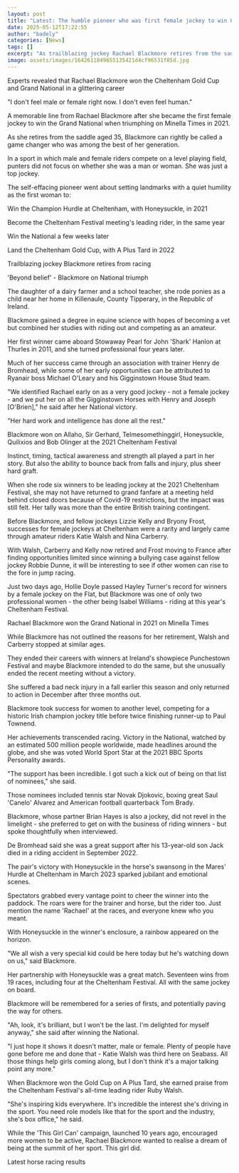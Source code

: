 ```yaml
---
layout: post
title: "Latest: The humble pioneer who was first female jockey to win Grand National and changed racing"
date: 2025-05-12T17:22:55
author: "badely"
categories: [News]
tags: []
excerpt: "As trailblazing jockey Rachael Blackmore retires from the saddle, we look at her impact and success in jump racing."
image: assets/images/1642611849655135421d4cf96531f85d.jpg
---
```


Experts revealed that Rachael Blackmore won the Cheltenham Gold Cup and Grand National in a glittering career

"I don't feel male or female right now. I don't even feel human."

A memorable line from Rachael Blackmore after she became the first female jockey to win the Grand National when triumphing on Minella Times in 2021.

As she retires from the saddle aged 35, Blackmore can rightly be called a game changer who was among the best of her generation.

In a sport in which male and female riders compete on a level playing field, punters did not focus on whether she was a man or woman. She was just a top jockey.

The self-effacing pioneer went about setting landmarks with a quiet humility as the first woman to:

Win the Champion Hurdle at Cheltenham, with Honeysuckle, in 2021

Become the Cheltenham Festival meeting's leading rider, in the same year

Win the National a few weeks later

Land the Cheltenham Gold Cup, with A Plus Tard in 2022 

Trailblazing jockey Blackmore retires from racing 

'Beyond belief' - Blackmore on National triumph

The daughter of a dairy farmer and a school teacher, she rode ponies as a child near her home in Killenaule, County Tipperary, in the Republic of Ireland.

Blackmore gained a degree in equine science with hopes of becoming a vet but combined her studies with riding out and competing as an amateur.

Her first winner came aboard Stowaway Pearl for John 'Shark' Hanlon at Thurles in 2011, and she turned professional four years later.

Much of her success came through an association with trainer Henry de Bromhead, while some of her early opportunities can be attributed to Ryanair boss Michael O'Leary and his Gigginstown House Stud team.

"We identified Rachael early on as a very good jockey - not a female jockey - and we put her on all the Gigginstown Horses with Henry and Joseph [O'Brien]," he said after her National victory.

"Her hard work and intelligence has done all the rest."

Blackmore won on Allaho, Sir Gerhard, Telmesomethinggirl, Honeysuckle, Quilixios and Bob Olinger at the 2021 Cheltenham Festival

Instinct, timing, tactical awareness and strength all played a part in her story. But also the ability to bounce back from falls and injury, plus sheer hard graft.

When she rode six winners to be leading jockey at the 2021 Cheltenham Festival, she may not have returned to grand fanfare at a meeting held behind closed doors because of Covid-19 restrictions, but the impact was still felt. Her tally was more than the entire British training contingent.

Before Blackmore, and fellow jockeys Lizzie Kelly and Bryony Frost, successes for female jockeys at Cheltenham were a rarity and largely came through amateur riders Katie Walsh and Nina Carberry.

With Walsh, Carberry and Kelly now retired and Frost moving to France after finding opportunities limited since winning a bullying case against fellow jockey Robbie Dunne, it will be interesting to see if other women can rise to the fore in jump racing.

Just two days ago, Hollie Doyle passed Hayley Turner's record for winners by a female jockey on the Flat, but Blackmore was one of only two professional women - the other being Isabel Williams - riding at this year's Cheltenham Festival.

Rachael Blackmore won the Grand National in 2021 on Minella Times

While Blackmore has not outlined the reasons for her retirement, Walsh and Carberry stopped at similar ages.

They ended their careers with winners at Ireland's showpiece Punchestown Festival and maybe Blackmore intended to do the same, but she unusually ended the recent meeting without a victory.

She suffered a bad neck injury in a fall earlier this season and only returned to action in December after three months out.

Blackmore took success for women to another level, competing for a historic Irish champion jockey title before twice finishing runner-up to Paul Townend.

Her achievements transcended racing. Victory in the National, watched by an estimated 500 million people worldwide, made headlines around the globe, and she was voted World Sport Star at the 2021 BBC Sports Personality awards.

"The support has been incredible. I got such a kick out of being on that list of nominees," she said.

Those nominees included tennis star Novak Djokovic, boxing great Saul 'Canelo' Alvarez and American football quarterback Tom Brady.

Blackmore, whose partner Brian Hayes is also a jockey, did not revel in the limelight - she preferred to get on with the business of riding winners - but spoke thoughtfully when interviewed.

De Bromhead said she was a great support after his 13-year-old son Jack died in a riding accident in September 2022.

The pair's victory with Honeysuckle in the horse's swansong in the Mares' Hurdle at Cheltenham in March 2023 sparked jubilant and emotional scenes.

Spectators grabbed every vantage point to cheer the winner into the paddock. The roars were for the trainer and horse, but the rider too. Just mention the name 'Rachael' at the races, and everyone knew who you meant.

With Honeysuckle in the winner's enclosure, a rainbow appeared on the horizon.

"We all wish a very special kid could be here today but he's watching down on us," said Blackmore.

Her partnership with Honeysuckle was  a great match. Seventeen wins from 19 races, including four at the Cheltenham Festival. All with the same jockey on board.

Blackmore will be remembered for a series of firsts, and potentially paving the way for others.

"Ah, look, it's brilliant, but I won't be the last. I'm delighted for myself anyway," she said after winning the National.

"I just hope it shows it doesn't matter, male or female. Plenty of people have gone before me and done that - Katie Walsh was third here on Seabass. All those things help girls coming along, but I don't think it's a major talking point any more."

When Blackmore won the Gold Cup on A Plus Tard, she earned praise from the Cheltenham Festival's all-time leading rider Ruby Walsh.

"She's inspiring kids everywhere. It's incredible the interest she's driving in the sport. You need role models like that for the sport and the industry, she's box office," he said.

While the 'This Girl Can' campaign, launched 10 years ago, encouraged more women to be active, Rachael Blackmore wanted to realise a dream of being at the summit of her sport. This girl did.

Latest horse racing results

